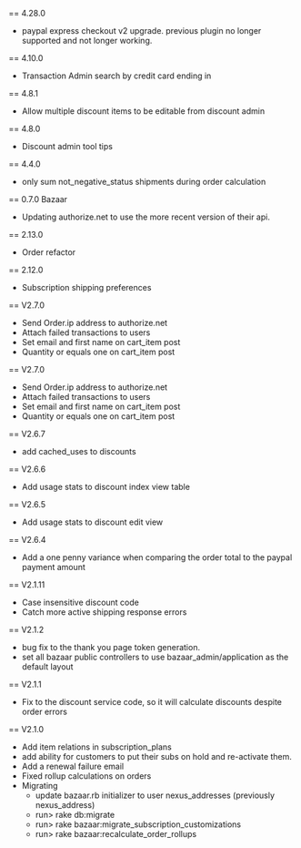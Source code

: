 == 4.28.0
* paypal express checkout v2 upgrade.  previous plugin no longer supported and not longer working.

== 4.10.0
* Transaction Admin search by credit card ending in

== 4.8.1
* Allow multiple discount items to be editable from discount admin

== 4.8.0
* Discount admin tool tips


== 4.4.0
* only sum not_negative_status shipments during order calculation


== 0.7.0 Bazaar
* Updating authorize.net to use the more recent version of their api.


== 2.13.0
* Order refactor


== 2.12.0
* Subscription shipping preferences

== V2.7.0
* Send Order.ip address to authorize.net
* Attach failed transactions to users
* Set email and first name on cart_item post
* Quantity or equals one on cart_item post

== V2.7.0
* Send Order.ip address to authorize.net
* Attach failed transactions to users
* Set email and first name on cart_item post
* Quantity or equals one on cart_item post

== V2.6.7
* add cached_uses to discounts

== V2.6.6
* Add usage stats to discount index view table

== V2.6.5
* Add usage stats to discount edit view

== V2.6.4
* Add a one penny variance when comparing the order total to the paypal payment amount

== V2.1.11
* Case insensitive discount code
* Catch more active shipping response errors

== V2.1.2
* bug fix to the thank you page token generation.
* set all bazaar public controllers to use bazaar_admin/application as the default layout

== V2.1.1
* Fix to the discount service code, so it will calculate discounts despite order errors

== V2.1.0
* Add item relations in subscription_plans
* add ability for customers to put their subs on hold and re-activate them.
* Add a renewal failure email
* Fixed rollup calculations on orders
* Migrating
  * update bazaar.rb initializer to user nexus_addresses (previously nexus_address)
  * run> rake db:migrate
  * run> rake bazaar:migrate_subscription_customizations
  * run> rake bazaar:recalculate_order_rollups
